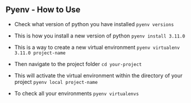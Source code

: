 ## Pyenv - How to Use 

- Check what version of python you have installed
    ``pyenv versions``
    
- This is how you install a new version of python 
    ``pyenv install 3.11.0``

- This is a way to create a new virtual environment 
    ``pyenv virtualenv 3.11.0 project-name``

- Then navigate to the project folder
     ``cd your-project``

- This will activate the virtual environment within the directory of your project
    ``pyenv local project-name``  

- To check all your environments
    ``pyenv virtualenvs``


